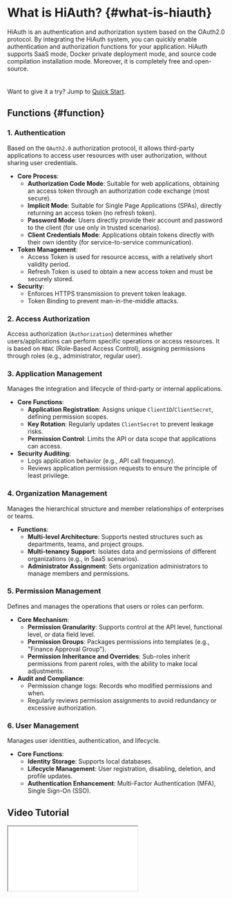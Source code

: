 # What is HiAuth? {#what-is-hiauth}

HiAuth is an authentication and authorization system based on the OAuth2.0 protocol. By integrating the HiAuth system, you can quickly enable authentication and authorization functions for your application. HiAuth supports SaaS mode, Docker private deployment mode, and source code compilation installation mode. Moreover, it is completely free and open-source.

<div class="tip custom-block" style="padding-top: 8px">

Want to give it a try? Jump to [Quick Start](./quick-start).

</div>

## Functions {#function}

### **1. Authentication**
Based on the `OAuth2.0` authorization protocol, it allows third-party applications to access user resources with user authorization, without sharing user credentials.
- **Core Process**:
    - **Authorization Code Mode**: Suitable for web applications, obtaining an access token through an authorization code exchange (most secure).
    - **Implicit Mode**: Suitable for Single Page Applications (SPAs), directly returning an access token (no refresh token).
    - **Password Mode**: Users directly provide their account and password to the client (for use only in trusted scenarios).
    - **Client Credentials Mode**: Applications obtain tokens directly with their own identity (for service-to-service communication).
- **Token Management**:
    - Access Token is used for resource access, with a relatively short validity period.
    - Refresh Token is used to obtain a new access token and must be securely stored.
- **Security**:
    - Enforces HTTPS transmission to prevent token leakage.
    - Token Binding to prevent man-in-the-middle attacks.

### **2. Access Authorization**
Access authorization (`Authorization`) determines whether users/applications can perform specific operations or access resources. It is based on `RBAC` (Role-Based Access Control), assigning permissions through roles (e.g., administrator, regular user).

### **3. Application Management**
Manages the integration and lifecycle of third-party or internal applications.
- **Core Functions**:
    - **Application Registration**: Assigns unique `ClientID`/`ClientSecret`, defining permission scopes.
    - **Key Rotation**: Regularly updates `ClientSecret` to prevent leakage risks.
    - **Permission Control**: Limits the API or data scope that applications can access.
- **Security Auditing**:
    - Logs application behavior (e.g., API call frequency).
    - Reviews application permission requests to ensure the principle of least privilege.

### **4. Organization Management**
Manages the hierarchical structure and member relationships of enterprises or teams.
- **Functions**:
    - **Multi-level Architecture**: Supports nested structures such as departments, teams, and project groups.
    - **Multi-tenancy Support**: Isolates data and permissions of different organizations (e.g., in SaaS scenarios).
    - **Administrator Assignment**: Sets organization administrators to manage members and permissions.

### **5. Permission Management**
Defines and manages the operations that users or roles can perform.
- **Core Mechanism**:
    - **Permission Granularity**: Supports control at the API level, functional level, or data field level.
    - **Permission Groups**: Packages permissions into templates (e.g., "Finance Approval Group").
    - **Permission Inheritance and Overrides**: Sub-roles inherit permissions from parent roles, with the ability to make local adjustments.
- **Audit and Compliance**:
    - Permission change logs: Records who modified permissions and when.
    - Regularly reviews permission assignments to avoid redundancy or excessive authorization.

### **6. User Management**
Manages user identities, authentication, and lifecycle.
- **Core Functions**:
    - **Identity Storage**: Supports local databases.
    - **Lifecycle Management**: User registration, disabling, deletion, and profile updates.
    - **Authentication Enhancement**: Multi-Factor Authentication (MFA), Single Sign-On (SSO).


## Video Tutorial
<iframe src="//player.bilibili.com/player.html?bvid=BV1KhZEYmEU9&page=1" allowfullscreen></iframe>